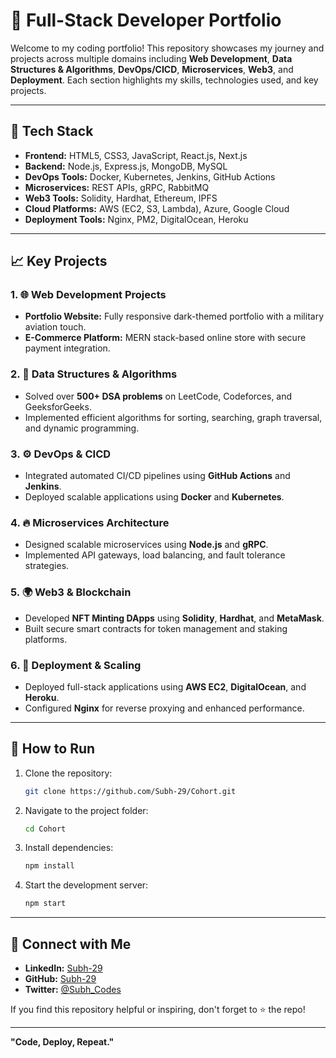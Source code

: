 # 🚀 Full-Stack Developer Portfolio

Welcome to my coding portfolio! This repository showcases my journey and projects across multiple domains including **Web Development**, **Data Structures & Algorithms**, **DevOps/CICD**, **Microservices**, **Web3**, and **Deployment**. Each section highlights my skills, technologies used, and key projects.

---

## 📂 Tech Stack
- **Frontend:** HTML5, CSS3, JavaScript, React.js, Next.js
- **Backend:** Node.js, Express.js, MongoDB, MySQL
- **DevOps Tools:** Docker, Kubernetes, Jenkins, GitHub Actions
- **Microservices:** REST APIs, gRPC, RabbitMQ
- **Web3 Tools:** Solidity, Hardhat, Ethereum, IPFS
- **Cloud Platforms:** AWS (EC2, S3, Lambda), Azure, Google Cloud
- **Deployment Tools:** Nginx, PM2, DigitalOcean, Heroku

---

## 📈 Key Projects

### 1. 🌐 Web Development Projects
- **Portfolio Website:** Fully responsive dark-themed portfolio with a military aviation touch.
- **E-Commerce Platform:** MERN stack-based online store with secure payment integration.

### 2. 🧠 Data Structures & Algorithms
- Solved over **500+ DSA problems** on LeetCode, Codeforces, and GeeksforGeeks.
- Implemented efficient algorithms for sorting, searching, graph traversal, and dynamic programming.

### 3. ⚙️ DevOps & CICD
- Integrated automated CI/CD pipelines using **GitHub Actions** and **Jenkins**.
- Deployed scalable applications using **Docker** and **Kubernetes**.

### 4. 🔥 Microservices Architecture
- Designed scalable microservices using **Node.js** and **gRPC**.
- Implemented API gateways, load balancing, and fault tolerance strategies.

### 5. 🌍 Web3 & Blockchain
- Developed **NFT Minting DApps** using **Solidity**, **Hardhat**, and **MetaMask**.
- Built secure smart contracts for token management and staking platforms.

### 6. 🚀 Deployment & Scaling
- Deployed full-stack applications using **AWS EC2**, **DigitalOcean**, and **Heroku**.
- Configured **Nginx** for reverse proxying and enhanced performance.

---

## 🔧 How to Run
1. Clone the repository:
   ```bash
   git clone https://github.com/Subh-29/Cohort.git
   ```
2. Navigate to the project folder:
   ```bash
   cd Cohort
   ```
3. Install dependencies:
   ```bash
   npm install
   ```
4. Start the development server:
   ```bash
   npm start
   ```

---

## 🤝 Connect with Me
- **LinkedIn:** [Subh-29](https://linkedin.com/in/subh-29)
- **GitHub:** [Subh-29](https://github.com/Subh-29)
- **Twitter:** [@Subh_Codes](https://twitter.com/Subh_Codes)

If you find this repository helpful or inspiring, don't forget to ⭐ the repo!

---

**"Code, Deploy, Repeat."**

